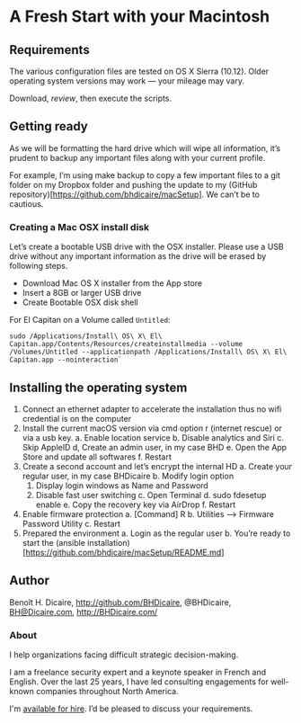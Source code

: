 # A Fresh Start with your Macintosh

## Requirements
The various configuration files are tested on OS X Sierra (10.12). Older operating system versions may work — your mileage may vary.

Download, *review*, then execute the scripts.

## Getting ready

As we will be formatting the hard drive which will wipe all information, it’s prudent to backup any important files along with your current profile.

For example, I’m using make backup to copy a few important files to a git folder on my Dropbox folder and pushing the update to my (GitHub repository)[https://github.com/bhdicaire/macSetup]. We can’t be to cautious.

### Creating a Mac OSX install disk

Let’s create a bootable USB drive with the OSX installer. Please use a USB drive without any important information as the drive will be erased by following steps.

* Download Mac OS X installer from the App store
* Insert a 8GB or larger USB drive
* Create Bootable OSX disk shell 
  
For El Capitan on a Volume called `Untitled`:
  
    sudo /Applications/Install\ OS\ X\ El\ Capitan.app/Contents/Resources/createinstallmedia --volume /Volumes/Untitled --applicationpath /Applications/Install\ OS\ X\ El\ Capitan.app --nointeraction`

## Installing the operating system

1. Connect an ethernet adapter to accelerate the installation thus no wifi credential is on the computer
2. Install the current macOS version via cmd option r (internet rescue) or via a usb key.
   a. Enable location service
   b. Disable analytics and Siri
   c. Skip AppleID
   d, Create an admin user, in my case BHD
   e. Open the App Store and update all softwares
   f. Restart
3. Create a second account and let’s encrypt the internal HD
  a. Create your regular user, in my case BHDicaire
  b. Modify login option
    1. Display login windows as Name and Password
    2. Disable fast user switching
  c. Open Terminal
  d. sudo fdesetup enable
  e. Copy the recovery key via AirDrop
  f. Restart
4. Enable firmware protection
  a. [Command] R
  b. Utilities --> Firmware Password Utility
  c. Restart
5. Prepared the environment
  a. Login as the regular user
  b. You’re ready to start the (ansible installation)[https://github.com/bhdicaire/macSetup/README.md]

## Author

Benoît H. Dicaire, http://github.com/BHDicaire, @BHDicaire, BH@Dicaire.com, http://BHDicaire.com/

### About

I help organizations facing difficult strategic decision-making.

I am a freelance security expert and a keynote speaker in French and English. Over the last 25 years, I have led consulting engagements for well-known companies throughout North America.

I'm [available for hire](http://dicaire.com/).  I’d be pleased to discuss your requirements.